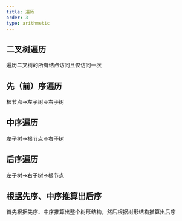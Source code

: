 ```yaml
---
title: 遍历
order: 3
type: arithmetic
---
```

## 二叉树遍历
遍历二叉树的所有结点访问且仅访问一次

## 先（前）序遍历
根节点->左子树->右子树

## 中序遍历
左子树->根节点->右子树

## 后序遍历
左子树->右子树->根节点

## 根据先序、中序推算出后序
首先根据先序、中序推算出整个树形结构，然后根据树形结构推算出后序
